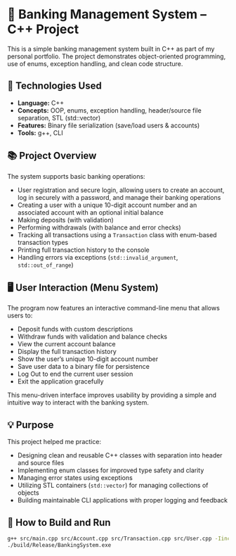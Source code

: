 # 🏦 Banking Management System – C++ Project

This is a simple banking management system built in C++ as part of my personal portfolio. The project demonstrates object-oriented programming, use of enums, exception handling, and clean code structure.

## 🔧 Technologies Used

- **Language:** C++
- **Concepts:** OOP, enums, exception handling, header/source file separation, STL (std::vector)
- **Features:** Binary file serialization (save/load users & accounts)
- **Tools:** g++, CLI

## 📚 Project Overview

The system supports basic banking operations:
- User registration and secure login, allowing users to create an account, log in securely with a password, and manage their banking operations
- Creating a user with a unique 10-digit account number and an associated account with an optional initial balance
- Making deposits (with validation)
- Performing withdrawals (with balance and error checks)
- Tracking all transactions using a `Transaction` class with enum-based transaction types
- Printing full transaction history to the console
- Handling errors via exceptions (`std::invalid_argument`, `std::out_of_range`)

## 🖥️ User Interaction (Menu System)

The program now features an interactive command-line menu that allows users to:

- Deposit funds with custom descriptions
- Withdraw funds with validation and balance checks
- View the current account balance
- Display the full transaction history
- Show the user’s unique 10-digit account number
- Save user data to a binary file for persistence
- Log Out to end the current user session
- Exit the application gracefully

This menu-driven interface improves usability by providing a simple and intuitive way to interact with the banking system.

## 💡 Purpose

This project helped me practice:
- Designing clean and reusable C++ classes with separation into header and source files
- Implementing enum classes for improved type safety and clarity
- Managing error states using exceptions
- Utilizing STL containers (`std::vector`) for managing collections of objects
- Building maintainable CLI applications with proper logging and feedback

## 🧪 How to Build and Run

```bash
g++ src/main.cpp src/Account.cpp src/Transaction.cpp src/User.cpp -Iinclude -o build/Release/BankingSystem.exe
./build/Release/BankingSystem.exe

